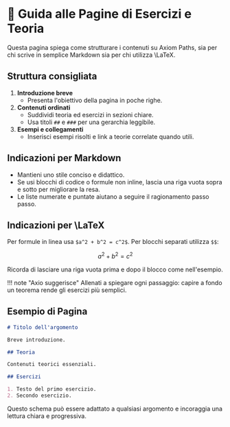 # 🧭 Guida alle Pagine di Esercizi e Teoria

Questa pagina spiega come strutturare i contenuti su Axiom Paths, sia per chi scrive in semplice Markdown sia per chi utilizza \LaTeX.

## Struttura consigliata

1. **Introduzione breve**
   - Presenta l'obiettivo della pagina in poche righe.
2. **Contenuti ordinati**
   - Suddividi teoria ed esercizi in sezioni chiare.
   - Usa titoli `##` e `###` per una gerarchia leggibile.
3. **Esempi e collegamenti**
   - Inserisci esempi risolti e link a teorie correlate quando utili.

## Indicazioni per Markdown

- Mantieni uno stile conciso e didattico.
- Se usi blocchi di codice o formule non inline, lascia una riga vuota sopra e sotto per migliorare la resa.
- Le liste numerate e puntate aiutano a seguire il ragionamento passo passo.

## Indicazioni per \LaTeX

Per formule in linea usa `$a^2 + b^2 = c^2$`. Per blocchi separati utilizza `$$`:

$$
a^2 + b^2 = c^2
$$

Ricorda di lasciare una riga vuota prima e dopo il blocco come nell'esempio.

!!! note "Axio suggerisce"
    Allenati a spiegare ogni passaggio: capire a fondo un teorema rende gli esercizi più semplici.

## Esempio di Pagina

```markdown
# Titolo dell'argomento

Breve introduzione.

## Teoria

Contenuti teorici essenziali.

## Esercizi

1. Testo del primo esercizio.
2. Secondo esercizio.
```

Questo schema può essere adattato a qualsiasi argomento e incoraggia una lettura chiara e progressiva.

